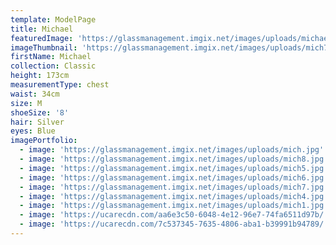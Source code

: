 ```yaml
---
template: ModelPage
title: Michael
featuredImage: 'https://glassmanagement.imgix.net/images/uploads/michaelbanner28347.jpg'
imageThumbnail: 'https://glassmanagement.imgix.net/images/uploads/mich7.jpg'
firstName: Michael
collection: Classic
height: 173cm
measurementType: chest
waist: 34cm
size: M
shoeSize: '8'
hair: Silver
eyes: Blue
imagePortfolio:
  - image: 'https://glassmanagement.imgix.net/images/uploads/mich.jpg'
  - image: 'https://glassmanagement.imgix.net/images/uploads/mich8.jpg'
  - image: 'https://glassmanagement.imgix.net/images/uploads/mich5.jpg'
  - image: 'https://glassmanagement.imgix.net/images/uploads/mich6.jpg'
  - image: 'https://glassmanagement.imgix.net/images/uploads/mich7.jpg'
  - image: 'https://glassmanagement.imgix.net/images/uploads/mich4.jpg'
  - image: 'https://glassmanagement.imgix.net/images/uploads/mich1.jpg'
  - image: 'https://ucarecdn.com/aa6e3c50-6048-4e12-96e7-74fa6511d97b/'
  - image: 'https://ucarecdn.com/7c537345-7635-4806-aba1-b39991b94789/'
---
```


